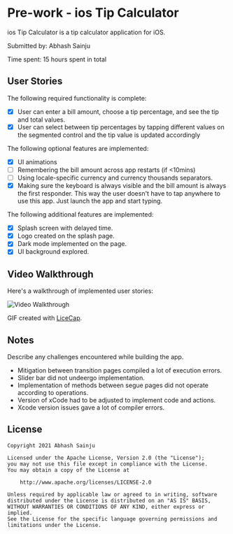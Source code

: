 # Pre-work - ios Tip Calculator

ios Tip Calculator is a tip calculator application for iOS.

Submitted by: Abhash Sainju

Time spent: 15 hours spent in total

## User Stories

The following required functionality is complete:

- [x] User can enter a bill amount, choose a tip percentage, and see the tip and total values.
- [x] User can select between tip percentages by tapping different values on the segmented control and the tip value is updated accordingly

The following optional features are implemented:

- [x] UI animations
- [ ] Remembering the bill amount across app restarts (if <10mins)
- [ ] Using locale-specific currency and currency thousands separators.
- [x] Making sure the keyboard is always visible and the bill amount is always the first responder. This way the user doesn't have to tap anywhere to use this app. Just launch the app and start typing.

The following additional features are implemented:

- [x] Splash screen with delayed time.
- [x] Logo created on the splash page.
- [x] Dark mode implemented on the page.
- [x] UI background explored.

## Video Walkthrough

Here's a walkthrough of implemented user stories:

<img src='https://imgur.com/AEcvMZA' title='Video Walkthrough' width='' alt='Video Walkthrough' />

GIF created with [LiceCap](http://www.cockos.com/licecap/).

## Notes

Describe any challenges encountered while building the app.

- Mitigation between transition pages compiled a lot of execution errors.
- Slider bar did not undeergo implementation.
- Implementation of methods between segue pages did not operate according to operations.
- Version of xCode had to be adjusted to implement code and actions.
- Xcode version issues gave a lot of compiler errors. 


## License

    Copyright 2021 Abhash Sainju

    Licensed under the Apache License, Version 2.0 (the "License");
    you may not use this file except in compliance with the License.
    You may obtain a copy of the License at

        http://www.apache.org/licenses/LICENSE-2.0

    Unless required by applicable law or agreed to in writing, software
    distributed under the License is distributed on an "AS IS" BASIS,
    WITHOUT WARRANTIES OR CONDITIONS OF ANY KIND, either express or implied.
    See the License for the specific language governing permissions and
    limitations under the License.
